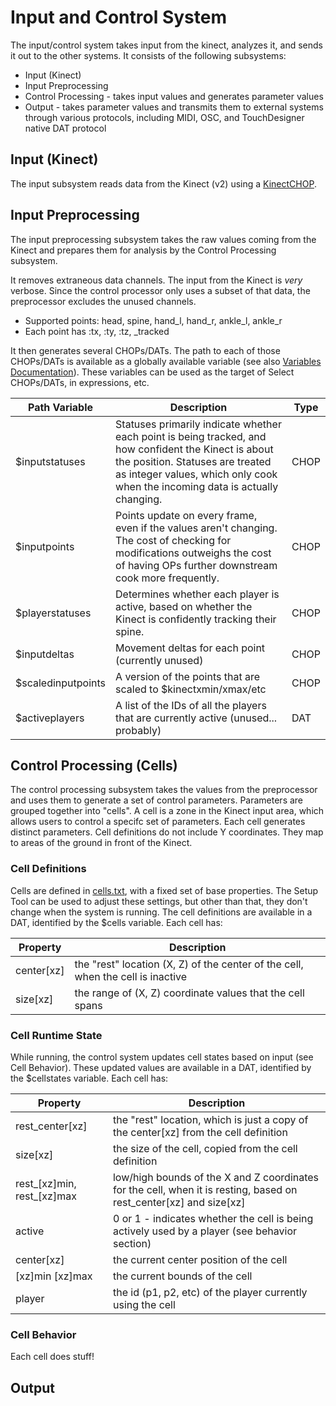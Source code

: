 # Input and Control System

The input/control system takes input from the kinect, analyzes it, and sends it out to the other systems. It consists of the following subsystems:

* Input (Kinect)
* Input Preprocessing
* Control Processing - takes input values and generates parameter values
* Output - takes parameter values and transmits them to external systems through various protocols, including MIDI, OSC, and TouchDesigner native DAT protocol

## Input (Kinect)
The input subsystem reads data from the Kinect (v2) using a [KinectCHOP](http://www.derivative.ca/wiki088/index.php?title=Kinect_CHOP).

## Input Preprocessing
The input preprocessing subsystem takes the raw values coming from the Kinect and prepares them for analysis by the Control Processing subsystem.

It removes extraneous data channels. The input from the Kinect is _very_ verbose. Since the control processor only uses a subset of that data, the preprocessor excludes the unused channels.

* Supported points: head, spine, hand\_l, hand\_r, ankle\_l, ankle\_r
* Each point has :tx, :ty, :tz, \_tracked

It then generates several CHOPs/DATs. The path to each of those CHOPs/DATs is available as a globally available variable (see also [Variables Documentation](Variables.md)). These variables can be used as the target of Select CHOPs/DATs, in expressions, etc.

Path Variable | Description | Type
--------------|-------------|------
$inputstatuses | Statuses primarily indicate whether each point is being tracked, and how confident the Kinect is about the position. Statuses are treated as integer values, which only cook when the incoming data is actually changing. | CHOP
$inputpoints | Points update on every frame, even if the values aren't changing. The cost of checking for modifications outweighs the cost of having OPs further downstream cook more frequently. | CHOP
$playerstatuses | Determines whether each player is active, based on whether the Kinect is confidently tracking their spine. | CHOP
$inputdeltas | Movement deltas for each point (currently unused) | CHOP
$scaledinputpoints | A version of the points that are scaled to $kinectxmin/xmax/etc | CHOP
$activeplayers | A list of the IDs of all the players that are currently active (unused... probably) | DAT

## Control Processing (Cells)
The control processing subsystem takes the values from the preprocessor and uses them to generate a set of control parameters. Parameters are grouped together into "cells". A cell is a zone in the Kinect input area, which allows users to control a specifc set of parameters. Each cell generates distinct parameters. Cell definitions do not include Y coordinates. They map to areas of the ground in front of the Kinect.

### Cell Definitions
Cells are defined in [cells.txt](../cells.txt), with a fixed set of base properties. The Setup Tool can be used to adjust these settings, but other than that, they don't change when the system is running. The cell definitions are available in a DAT, identified by the $cells variable.
Each cell has:

Property | Description
---------|------------
center[xz] | the "rest" location (X, Z) of the center of the cell, when the cell is inactive
size[xz] | the range of (X, Z) coordinate values that the cell spans

### Cell Runtime State
While running, the control system updates cell states based on input (see Cell Behavior). These updated values are available in a DAT, identified by the $cellstates variable.
Each cell has:

Property | Description
---------|------------
rest\_center[xz] | the "rest" location, which is just a copy of the center[xz] from the cell definition
size[xz] | the size of the cell, copied from the cell definition
rest\_[xz]min, rest\_[xz]max | low/high bounds of the X and Z coordinates for the cell, when it is resting, based on rest\_center[xz] and size[xz]
active | 0 or 1 - indicates whether the cell is being actively used by a player (see behavior section)
center[xz] | the current center position of the cell
[xz]min [xz]max | the current bounds of the cell
player | the id (p1, p2, etc) of the player currently using the cell


### Cell Behavior
Each cell does stuff!


## Output

